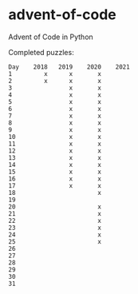 # advent-of-code

Advent of Code in Python

Completed puzzles:

    Day    2018   2019    2020    2021
    1         x      x       x        
    2         x      x       x        
    3                x       x        
    4                x       x        
    5                x       x        
    6                x       x        
    7                x       x        
    8                x       x        
    9                x       x        
    10               x       x        
    11               x       x        
    12               x       x        
    13               x       x        
    14               x       x        
    15               x       x        
    16               x       x        
    17               x       x        
    18                       x        
    19                                
    20                       x        
    21                       x        
    22                       x        
    23                       x        
    24                       x        
    25                       x        
    26                                
    27                                
    28                                
    29                                
    30                                
    31                                
